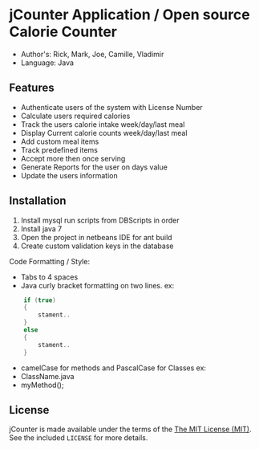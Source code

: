 jCounter Application / Open source Calorie Counter
=========================================

  * Author's: Rick, Mark, Joe, Camille, Vladimir
  * Language: Java

Features
--------

  * Authenticate users of the system with License Number
  * Calculate users required calories
  * Track the users calorie intake week/day/last meal
  * Display Current calorie counts week/day/last meal
  * Add custom meal items
  * Track predefined items
  * Accept more then once serving
  * Generate Reports for the user on days value
  * Update the users information

Installation
------------

  1. Install mysql run scripts from DBScripts in order
  2. Install java 7 
  3. Open the project in netbeans IDE for ant build
  4. Create custom validation keys in the database 
  
Code Formatting / Style:
 * Tabs to 4 spaces
 * Java curly bracket formatting on two lines.  ex:

```java
    if (true) 
    {
    	stament..
    }
    else 
    {
    	stament..
    }
```

 * camelCase for methods and PascalCase for Classes ex:
 * ClassName.java
 * myMethod();
 
License
-------
jCounter is made available under the terms of the [The MIT License (MIT)](http://opensource.org/licenses/MIT). See the 
included `LICENSE` for more details.
